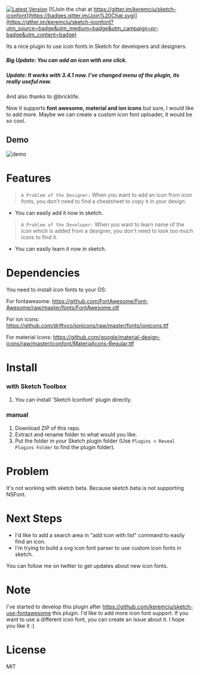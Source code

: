 [![Latest Version](https://img.shields.io/github/release/keremciu/sketch-iconfont.svg?style=flat-square)](https://github.com/keremciu/sketch-iconfont/releases)
[![Join the chat at https://gitter.im/keremciu/sketch-iconfont](https://badges.gitter.im/Join%20Chat.svg)](https://gitter.im/keremciu/sketch-iconfont?utm_source=badge&utm_medium=badge&utm_campaign=pr-badge&utm_content=badge)

Its a nice plugin to use icon fonts in Sketch for developers and designers.

##### Big Update: You can add an icon with one click.

##### Update: It works with 3.4.1 now. I've changed menu of the plugin, its really useful now.

And also thanks to @bricklife.

Now it supports **font awesome, material and ion icons** but sure, I would like to add more. 
Maybe we can create a custom icon font uploader, it would be so cool.

## Demo

![demo][demo-image]

# Features

> `A Problem of the Designer:` 
> When you want to add an icon from icon fonts, you don't need to find a cheatsheet to copy it in your design.

- You can easily add it now in sketch.

> `A Problem of the Developer:` 
> When you want to learn name of the icon which is added from a designer, you don't need to look too much icons to find it.

- You can easily learn it now in sketch.

# Dependencies

You need to install icon fonts to your OS:

For fontawesome:
https://github.com/FortAwesome/Font-Awesome/raw/master/fonts/FontAwesome.otf

For ion icons:
https://github.com/driftyco/ionicons/raw/master/fonts/ionicons.ttf

For material icons:
https://github.com/google/material-design-icons/raw/master/iconfont/MaterialIcons-Regular.ttf

# Install

### with Sketch Toolbox

1. You can install 'Sketch Iconfont' plugin directly.

### manual

1. Download ZIP of this repo.
2. Extract and rename folder to what would you like.
3. Put the folder in your Sketch plugin folder (Use `Plugins > Reveal Plugins Folder` to find the plugin folder).

# Problem

It's not working with sketch beta. Because sketch beta is not supporting NSFont.

# Next Steps

- I'd like to add a search area in "add icon with list" command to easily find an icon.
- I'm trying to build a svg icon font parser to use custom icon fonts in sketch.

You can follow me on twitter to get updates about new icon fonts.

# Note

I've started to develop this plugin after https://github.com/keremciu/sketch-use-fontawesome this plugin. I'd like to add more icon font support. If you want to use a different icon font, you can create an issue about it. I hope you like it :)

# License

MIT

[demo-image]: http://i.imgur.com/EBGmlSe.gif
